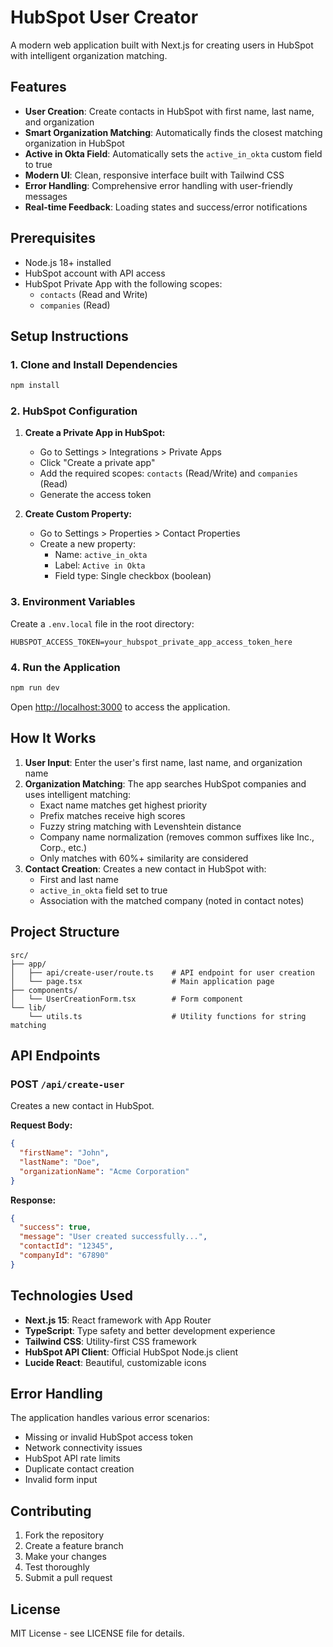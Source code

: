 # HubSpot User Creator

A modern web application built with Next.js for creating users in HubSpot with intelligent organization matching.

## Features

- **User Creation**: Create contacts in HubSpot with first name, last name, and organization
- **Smart Organization Matching**: Automatically finds the closest matching organization in HubSpot
- **Active in Okta Field**: Automatically sets the `active_in_okta` custom field to true
- **Modern UI**: Clean, responsive interface built with Tailwind CSS
- **Error Handling**: Comprehensive error handling with user-friendly messages
- **Real-time Feedback**: Loading states and success/error notifications

## Prerequisites

- Node.js 18+ installed
- HubSpot account with API access
- HubSpot Private App with the following scopes:
  - `contacts` (Read and Write)
  - `companies` (Read)

## Setup Instructions

### 1. Clone and Install Dependencies

```bash
npm install
```

### 2. HubSpot Configuration

1. **Create a Private App in HubSpot:**
   - Go to Settings > Integrations > Private Apps
   - Click "Create a private app"
   - Add the required scopes: `contacts` (Read/Write) and `companies` (Read)
   - Generate the access token

2. **Create Custom Property:**
   - Go to Settings > Properties > Contact Properties
   - Create a new property:
     - Name: `active_in_okta`
     - Label: `Active in Okta`
     - Field type: Single checkbox (boolean)

### 3. Environment Variables

Create a `.env.local` file in the root directory:

```env
HUBSPOT_ACCESS_TOKEN=your_hubspot_private_app_access_token_here
```

### 4. Run the Application

```bash
npm run dev
```

Open [http://localhost:3000](http://localhost:3000) to access the application.

## How It Works

1. **User Input**: Enter the user's first name, last name, and organization name
2. **Organization Matching**: The app searches HubSpot companies and uses intelligent matching:
   - Exact name matches get highest priority
   - Prefix matches receive high scores
   - Fuzzy string matching with Levenshtein distance
   - Company name normalization (removes common suffixes like Inc., Corp., etc.)
   - Only matches with 60%+ similarity are considered
3. **Contact Creation**: Creates a new contact in HubSpot with:
   - First and last name
   - `active_in_okta` field set to true
   - Association with the matched company (noted in contact notes)

## Project Structure

```
src/
├── app/
│   ├── api/create-user/route.ts    # API endpoint for user creation
│   └── page.tsx                    # Main application page
├── components/
│   └── UserCreationForm.tsx        # Form component
└── lib/
    └── utils.ts                    # Utility functions for string matching
```

## API Endpoints

### POST `/api/create-user`

Creates a new contact in HubSpot.

**Request Body:**
```json
{
  "firstName": "John",
  "lastName": "Doe",
  "organizationName": "Acme Corporation"
}
```

**Response:**
```json
{
  "success": true,
  "message": "User created successfully...",
  "contactId": "12345",
  "companyId": "67890"
}
```

## Technologies Used

- **Next.js 15**: React framework with App Router
- **TypeScript**: Type safety and better development experience
- **Tailwind CSS**: Utility-first CSS framework
- **HubSpot API Client**: Official HubSpot Node.js client
- **Lucide React**: Beautiful, customizable icons

## Error Handling

The application handles various error scenarios:
- Missing or invalid HubSpot access token
- Network connectivity issues
- HubSpot API rate limits
- Duplicate contact creation
- Invalid form input

## Contributing

1. Fork the repository
2. Create a feature branch
3. Make your changes
4. Test thoroughly
5. Submit a pull request

## License

MIT License - see LICENSE file for details.
